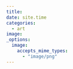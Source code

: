 ```yaml
---
title:
date: site.time
categories:
  - art
image:
_options:
  image:
    accepts_mime_types:
      - "image/png"
---
```

